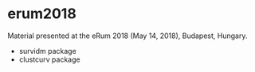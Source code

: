 # erum2018

Material presented at the eRum 2018 (May 14, 2018), Budapest, Hungary.

* survidm package
* clustcurv package

